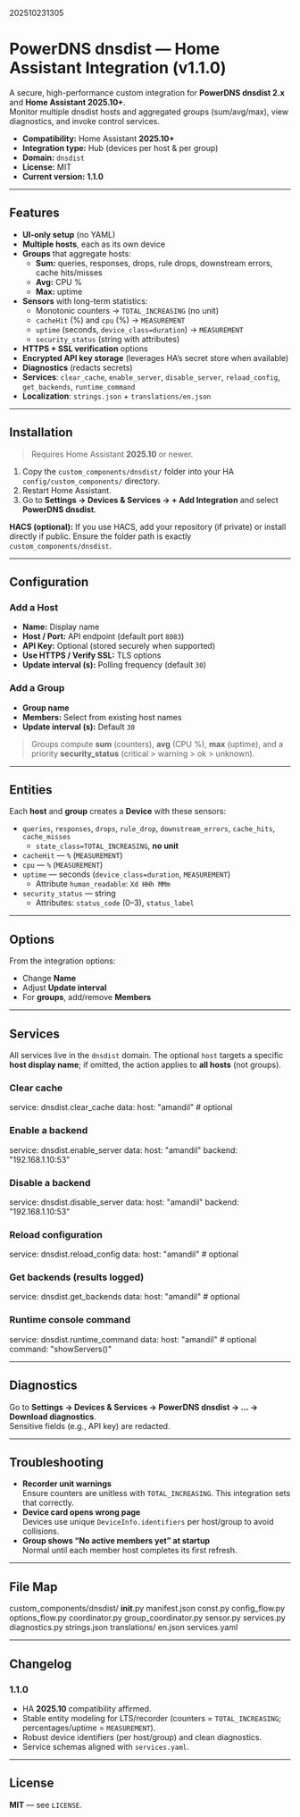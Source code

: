 202510231305
# PowerDNS **dnsdist** — Home Assistant Integration (v1.1.0)

A secure, high-performance custom integration for **PowerDNS dnsdist 2.x** and **Home Assistant 2025.10+**.  
Monitor multiple dnsdist hosts and aggregated groups (sum/avg/max), view diagnostics, and invoke control services.

- **Compatibility:** Home Assistant **2025.10+**
- **Integration type:** Hub (devices per host & per group)
- **Domain:** `dnsdist`
- **License:** MIT
- **Current version:** **1.1.0**

---

## Features

- **UI-only setup** (no YAML)
- **Multiple hosts**, each as its own device
- **Groups** that aggregate hosts:
  - **Sum:** queries, responses, drops, rule drops, downstream errors, cache hits/misses
  - **Avg:** CPU %
  - **Max:** uptime
- **Sensors** with long-term statistics:
  - Monotonic counters → `TOTAL_INCREASING` (no unit)
  - `cacheHit` (%) and `cpu` (%) → `MEASUREMENT`
  - `uptime` (seconds, `device_class=duration`) → `MEASUREMENT`
  - `security_status` (string with attributes)
- **HTTPS + SSL verification** options
- **Encrypted API key storage** (leverages HA’s secret store when available)
- **Diagnostics** (redacts secrets)
- **Services**: `clear_cache`, `enable_server`, `disable_server`, `reload_config`, `get_backends`, `runtime_command`
- **Localization**: `strings.json` + `translations/en.json`

---

## Installation

> Requires Home Assistant **2025.10** or newer.

1. Copy the `custom_components/dnsdist/` folder into your HA `config/custom_components/` directory.
2. Restart Home Assistant.
3. Go to **Settings → Devices & Services → + Add Integration** and select **PowerDNS dnsdist**.

**HACS (optional):** If you use HACS, add your repository (if private) or install directly if public. Ensure the folder path is exactly `custom_components/dnsdist`.

---

## Configuration

### Add a Host
- **Name:** Display name
- **Host / Port:** API endpoint (default port `8083`)
- **API Key:** Optional (stored securely when supported)
- **Use HTTPS / Verify SSL:** TLS options
- **Update interval (s):** Polling frequency (default `30`)

### Add a Group
- **Group name**
- **Members:** Select from existing host names
- **Update interval (s):** Default `30`

> Groups compute **sum** (counters), **avg** (CPU %), **max** (uptime), and a priority **security_status** (critical > warning > ok > unknown).

---

## Entities

Each **host** and **group** creates a **Device** with these sensors:

- `queries`, `responses`, `drops`, `rule_drop`, `downstream_errors`, `cache_hits`, `cache_misses`  
  - `state_class=TOTAL_INCREASING`, **no unit**
- `cacheHit` — `%` (`MEASUREMENT`)
- `cpu` — `%` (`MEASUREMENT`)
- `uptime` — seconds (`device_class=duration`, `MEASUREMENT`)  
  - Attribute `human_readable`: `Xd HHh MMm`
- `security_status` — string  
  - Attributes: `status_code` (0–3), `status_label`

---

## Options

From the integration options:
- Change **Name**
- Adjust **Update interval**
- For **groups**, add/remove **Members**

---

## Services

All services live in the `dnsdist` domain. The optional `host` targets a specific **host display name**; if omitted, the action applies to **all hosts** (not groups).

### Clear cache
service: dnsdist.clear_cache
data:
  host: "amandil"  # optional

### Enable a backend
service: dnsdist.enable_server
data:
  host: "amandil"
  backend: "192.168.1.10:53"

### Disable a backend
service: dnsdist.disable_server
data:
  host: "amandil"
  backend: "192.168.1.10:53"

### Reload configuration
service: dnsdist.reload_config
data:
  host: "amandil"  # optional

### Get backends (results logged)
service: dnsdist.get_backends
data:
  host: "amandil"  # optional

### Runtime console command
service: dnsdist.runtime_command
data:
  host: "amandil"  # optional
  command: "showServers()"

---

## Diagnostics

Go to **Settings → Devices & Services → PowerDNS dnsdist → ... → Download diagnostics**.  
Sensitive fields (e.g., API key) are redacted.

---

## Troubleshooting

- **Recorder unit warnings**  
  Ensure counters are unitless with `TOTAL_INCREASING`. This integration sets that correctly.
- **Device card opens wrong page**  
  Devices use unique `DeviceInfo.identifiers` per host/group to avoid collisions.
- **Group shows “No active members yet” at startup**  
  Normal until each member host completes its first refresh.

---

## File Map

custom_components/dnsdist/
  __init__.py
  manifest.json
  const.py
  config_flow.py
  options_flow.py
  coordinator.py
  group_coordinator.py
  sensor.py
  services.py
  diagnostics.py
  strings.json
  translations/
    en.json
  services.yaml

---

## Changelog

### 1.1.0
- HA **2025.10** compatibility affirmed.
- Stable entity modeling for LTS/recorder (counters = `TOTAL_INCREASING`; percentages/uptime = `MEASUREMENT`).
- Robust device identifiers (per host/group) and clean diagnostics.
- Service schemas aligned with `services.yaml`.

---

## License

**MIT** — see `LICENSE`.
